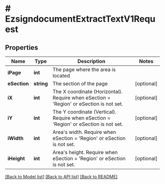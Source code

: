 # # EzsigndocumentExtractTextV1Request

## Properties

Name | Type | Description | Notes
------------ | ------------- | ------------- | -------------
**iPage** | **int** | The page where the area is located |
**eSection** | **string** | The section of the page | [optional]
**iX** | **int** | The X coordinate (Horizontal). Require when eSection &#x3D; &#39;Region&#39; or eSection is not set. | [optional]
**iY** | **int** | The Y coordinate (Vertical). Require when eSection &#x3D; &#39;Region&#39; or eSection is not set. | [optional]
**iWidth** | **int** | Area&#39;s width. Require when eSection &#x3D; &#39;Region&#39; or eSection is not set. | [optional]
**iHeight** | **int** | Area&#39;s height. Require when eSection &#x3D; &#39;Region&#39; or eSection is not set. | [optional]

[[Back to Model list]](../../README.md#models) [[Back to API list]](../../README.md#endpoints) [[Back to README]](../../README.md)
